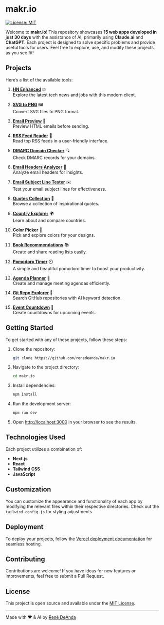 # makr.io

[![License: MIT](https://img.shields.io/badge/License-MIT-blue.svg)](LICENSE)

Welcome to **makr.io**! This repository showcases **15 web apps developed in just 30 days** with the assistance of AI, primarily using **Claude.ai** and **ChatGPT**. Each project is designed to solve specific problems and provide useful tools for users. Feel free to explore, use, and modify these projects as you see fit!

## Projects

Here’s a list of the available tools:

1. **[HN Enhanced](https://hn.makr.io)** 🤓  
   Explore the latest tech news and jobs with this modern client.

2. **[SVG to PNG](https://svg2png.makr.io)** 🖼️  
   Convert SVG files to PNG format.

3. **[Email Preview](https://emailpreview.makr.io)** 📧  
   Preview HTML emails before sending.

4. **[RSS Feed Reader](https://rss.makr.io)** 📡  
   Read top RSS feeds in a user-friendly interface.

5. **[DMARC Domain Checker](https://dmarc.makr.io)** 🔍  
   Check DMARC records for your domains.

6. **[Email Headers Analyzer](https://emailheaders.makr.io)** 📨  
   Analyze email headers for insights.

7. **[Email Subject Line Tester](https://subjectline.makr.io)** ✉️  
   Test your email subject lines for effectiveness.

8. **[Quotes Collection](https://quotes.makr.io)** 💬  
   Browse a collection of inspirational quotes.

9. **[Country Explorer](https://countries.makr.io)** 🌍  
   Learn about and compare countries.

10. **[Color Picker](https://color.makr.io)** 🎨  
    Pick and explore colors for your designs.

11. **[Book Recommendations](https://books.makr.io)** 📚  
    Create and share reading lists easily.

12. **[Pomodoro Timer](https://pomodoro.makr.io)** ⏲️  
    A simple and beautiful pomodoro timer to boost your productivity.

13. **[Agenda Planner](https://agenda.makr.io)** 📝  
    Create and manage meeting agendas efficiently.

14. **[Git Repo Explorer](https://git.makr.io)** 📓  
    Search GitHub repositories with AI keyword detection.

15. **[Event Countdown](https://countdown.makr.io)** 🎉  
    Create countdowns for upcoming events.

## Getting Started

To get started with any of these projects, follow these steps:

1. Clone the repository:
   ```bash
   git clone https://github.com/renedeanda/makr.io
   ```
2. Navigate to the project directory:
   ```bash
   cd makr.io
   ```
3. Install dependencies:
   ```bash
   npm install
   ```
4. Run the development server:
   ```bash
   npm run dev
   ```
5. Open [http://localhost:3000](http://localhost:3000) in your browser to see the results.

## Technologies Used

Each project utilizes a combination of:
- **Next.js**
- **React**
- **Tailwind CSS**
- **JavaScript**

## Customization

You can customize the appearance and functionality of each app by modifying the relevant files within their respective directories. Check out the `tailwind.config.js` for styling adjustments.

## Deployment

To deploy your projects, follow the [Vercel deployment documentation](https://nextjs.org/docs/deployment) for seamless hosting.

## Contributing

Contributions are welcome! If you have ideas for new features or improvements, feel free to submit a Pull Request.

## License

This project is open source and available under the [MIT License](LICENSE).

---

Made with ❤️ & AI by [René DeAnda](https://renedeanda.com/?utm_source=makr-github)
